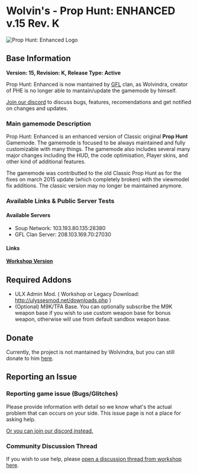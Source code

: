 # Wolvin's - Prop Hunt: ENHANCED v.15 Rev. K

![Prop Hunt: Enhanced Logo](https://i.ibb.co/7Yq3PhX/image.png "Prop Hunt: Enhanced v.15")

## Base Information
**Version: 15, Revision: K, Release Type: Active**

Prop Hunt: Enhanced is now mantained by [GFL](https://www.gflclan.com) clan, as Wolvindra, creator of PHE is no longer able to mantain/update the gamemode by himself.

[Join our discord](https://discord.gg/eyPAZ4s) to discuss bugs, features, recomendations and get notified on changes and updates.

### Main gamemode Description
Prop Hunt: Enhanced is an enhanced version of Classic original **Prop Hunt** Gamemode. The gamemode is focused to be always maintained and fully customizable with many things.
The gamemode also includes several many major changes including the HUD, the code optimisation, Player skins, and other kind of additional features.

The gamemode was contributted to the old Classic Prop Hunt as for the fixes on march 2015 update (which completely broken) with the viewmodel fix additions. The classic version may no longer be maintained anymore.

### Available Links & Public Server Tests

#### Available Servers
- Soup Network: 103.193.80.135:28380
- GFL Clan Server: 208.103.169.70:27030

#### Links

[**Workshop Version**](https://steamcommunity.com/sharedfiles/filedetails/?id=1754658833)

## Required Addons
* ULX Admin Mod. ( Workshop or Legacy Download: http://ulyssesmod.net/downloads.php )
* (Optional) M9K/TFA Base. You can optionally subscribe the M9K weapon base if you wish to use custom weapon base for bonus weapon, otherwise will use from default sandbox weapon base.

## Donate
Currently, the project is not mantained by Wolvindra, but you can still donate to him [here](https://prophunt.wolvindra.net/?go=donate).

## Reporting an Issue

### Reporting game issue (Bugs/Glitches)
Please provide information with detail so we know what's the actual problem that can occurs on your side. This issue page is not a place for asking help.

[Or you can join our discord instead.](https://discord.gg/eyPAZ4s)

### Community Discussion Thread
If you wish to use help, please [open a discussion thread from workshop here](http://steamcommunity.com/sharedfiles/filedetails/discussions/1754658833).
